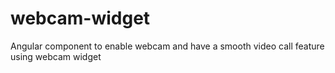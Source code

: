 # webcam-widget
Angular component to enable webcam and have a smooth video call feature using webcam widget
